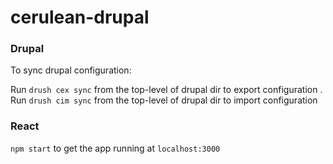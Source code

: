 # cerulean-drupal

### Drupal

To sync drupal configuration:

Run `drush cex sync` from the top-level of drupal dir to export configuration .    
Run `drush cim sync` from the top-level of drupal dir to import configuration

### React

`npm start` to get the app running at `localhost:3000`
